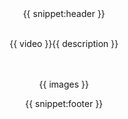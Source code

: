 <center>
{{ snippet:header }}
<br><br>

{{ video }}{{ description }}
<br><br><br>

{{ images }}

{{ snippet:footer }}
</center>